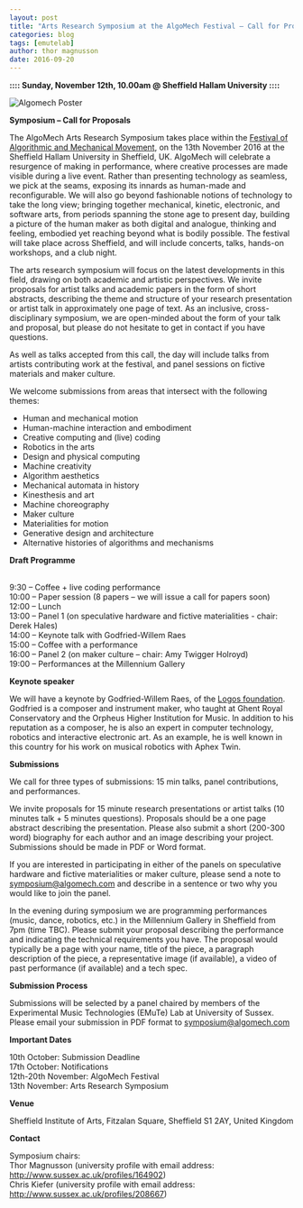 ```yaml
---
layout: post
title: "Arts Research Symposium at the AlgoMech Festival – Call for Proposals"
categories: blog
tags: [emutelab]
author: thor magnusson
date: 2016-09-20
---
```


**:::: Sunday, November 12th, 10.00am @ Sheffield Hallam University ::::**

![Algomech Poster]( {{site.url}}/img/algomech.png)

**Symposium – Call for Proposals**

The AlgoMech Arts Research Symposium takes place within the <a href="http://www.algomech.com/">Festival of Algorithmic and Mechanical Movement</a>, on the 13th November 2016 at the Sheffield Hallam University in Sheffield, UK.  AlgoMech will celebrate a resurgence of making in performance, where creative processes are made visible during a live event. Rather than presenting technology as seamless, we pick at the seams, exposing its innards as human-made and reconfigurable. We will also go beyond fashionable notions of technology to take the long view; bringing together mechanical, kinetic, electronic, and software arts, from periods spanning the stone age to present day, building a picture of the human maker as both digital and analogue, thinking and feeling, embodied yet reaching beyond what is bodily possible. The festival will take place across Sheffield, and will include concerts, talks, hands-on workshops, and a club night.

The arts research symposium will focus on the latest developments in this field, drawing on both academic and artistic perspectives. We invite proposals for artist talks and academic papers in the form of short abstracts, describing the theme and structure of your research presentation or artist talk in approximately one page of text. As an inclusive, cross-disciplinary symposium, we are open-minded about the form of your talk and proposal, but please do not hesitate to get in contact if you have questions.

As well as talks accepted from this call, the day will include talks from artists contributing work at the festival, and panel sessions on fictive materials and maker culture.

We welcome submissions from areas that intersect with the following themes:

<ul>
<li>Human and mechanical motion</li>
<li>Human-machine interaction and embodiment</li>
<li>Creative computing and (live) coding</li>
<li>Robotics in the arts</li>
<li>Design and physical computing</li>
<li>Machine creativity</li>
<li>Algorithm aesthetics</li>
<li>Mechanical automata in history</li>
<li>Kinesthesis and art</li>
<li>Machine choreography</li>
<li>Maker culture</li>
<li>Materialities for motion</li>
<li>Generative design and architecture</li>
<li>Alternative histories of algorithms and mechanisms</li>
</ul>

**Draft Programme**

<br>9:30 – Coffee + live coding performance
<br>10:00 – Paper session (8 papers – we will issue a call for papers soon)
<br>12:00 – Lunch
<br>13:00 – Panel 1 (on speculative hardware and fictive materialities - chair: Derek Hales)
<br>14:00 – Keynote talk with Godfried-Willem Raes
<br>15:00 – Coffee with a performance
<br>16:00 – Panel 2 (on maker culture – chair: Amy Twigger Holroyd)
<br>19:00 – Performances at the Millennium Gallery

**Keynote speaker**

We will have a keynote by Godfried-Willem Raes, of the <a href="http://www.logosfoundation.org">Logos foundation</a>. Godfried is a composer and instrument maker, who taught at Ghent Royal Conservatory and the Orpheus Higher Institution for Music. In addition to his reputation as a composer, he is also an expert in computer technology, robotics and interactive electronic art. As an example, he is well known in this country for his work on musical robotics with Aphex Twin.

**Submissions**

We call for three types of submissions: 15 min talks, panel contributions, and performances.

We invite proposals for 15 minute research presentations or artist talks (10 minutes talk + 5 minutes questions).  Proposals should be a one page abstract describing the presentation.  Please also submit a short (200-300 word) biography for each author and an image describing your project. Submissions should be made in PDF or Word format.

If you are interested in participating in either of the panels on speculative hardware and fictive materialities or maker culture, please send a note to symposium@algomech.com and describe in a sentence or two why you would like to join the panel.

In the evening during symposium we are programming performances (music, dance, robotics, etc.) in the Millennium Gallery in Sheffield from 7pm (time TBC). Please submit your proposal describing the performance and indicating the technical requirements you have. The proposal would typically be a page with your name, title of the piece, a paragraph description of the piece, a representative image (if available), a video of past performance (if available) and a tech spec.

**Submission Process**

Submissions will be selected by a panel chaired by members of the Experimental Music Technologies (EMuTe) Lab at University of Sussex. Please email your submission in PDF format to symposium@algomech.com

**Important Dates**

10th October: Submission Deadline
<br>17th October: Notifications
<br>12th-20th November: AlgoMech Festival
<br>13th November: Arts Research Symposium

**Venue**

Sheffield Institute of Arts, Fitzalan Square, Sheffield S1 2AY, United Kingdom

**Contact**

Symposium chairs:
<br>Thor Magnusson (university profile with email address: <a href="http://www.sussex.ac.uk/profiles/164902">http://www.sussex.ac.uk/profiles/164902</a>) 
<br>Chris Kiefer (university profile with email address: <a href="http://www.sussex.ac.uk/profiles/208667">http://www.sussex.ac.uk/profiles/208667</a>) 
